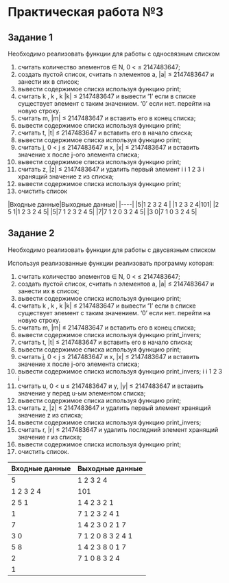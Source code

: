 # Практическая работа №3

## Задание 1

Необходимо	реализовать	функции	для	работы	с	односвязным списком

1.	считать	количество	элементов		∈	N,	0	<	≤	2147483647; 
2.	создать	пустой	список,	считать	n	элементов	a,	|a|	≤ 2147483647	и	занести	их	в	список; 
3.	вывести	содержимое	списка	используя	функцию	print; 
4.	считать	k ,	k ,	k	|k|	≤	2147483647	и	вывести	‘1’	если	в списке	существует	элемент	с	таким	значением.	‘0’	если	нет. перейти	на	новую	строку. 
5.	считать	m,	|m|	≤	2147483647	и	вставить	его	в	конец	списка; 
6.	вывести	содержимое	списка	используя	функцию	print; 
7.	считать	t,	|t|	≤	2147483647	и	вставить	его	в	начало	списка; 
8.	вывести	содержимое	списка	используя	функцию	print; 
9.	считать	j,	0	<	j	≤	2147483647	и	x,	|x|	≤	2147483647	и	вставить значение	x	после	j-ого	элемента	списка; 
10.	вывести	содержимое	списка	используя	функцию	print; 
11.	считать	z,	|z|	≤	2147483647	и	удалить	первый	элемент i i 1 2 3 i
хранящий	значение	z	из	списка; 
12.	вывести	содержимое	списка	используя	функцию	print; 
13.	очистить	список

|Входные данные|Выходные данные|
|----|
|5|1 2 3 2 4 |
|1 2 3 2 4|101|
|2 5 1|1 2 3 2 4 5|
|5|7 1 2 3 2 4 5|
|7|7 1 2 0 3 2 4 5|
|3 0|7 1 0 3 2 4 5|


## Задание 2

Необходимо	реализовать	функции	для	работы	с	двусвязным списком

Используя	реализованные	функции	реализовать	программу	которая:
1.	считать	количество	элементов		∈	N,	0	<	≤	2147483647; 
2.	создать	пустой	список,	считать	n	элементов	a,	|a|	≤ 2147483647	и	занести	их	в	список; 
3.	вывести	содержимое	списка	используя	функцию	print; 
4.	считать	k ,	k ,	k	|k|	≤	2147483647	и	вывести	‘1’	если	в списке	существует	элемент	с	таким	значением.	‘0’	если	нет. перейти	на	новую	строку. 
5.	считать	m,	|m|	≤	2147483647	и	вставить	его	в	конец	списка; 
6.	вывести	содержимое	списка	используя	функцию	print_invers; 
7.	считать	t,	|t|	≤	2147483647	и	вставить	его	в	начало	списка; 
8.	вывести	содержимое	списка	используя	функцию	print; 
9.	считать	j,	0	<	j	≤	2147483647	и	x,	|x|	≤	2147483647	и	вставить значение	x	после	j-ого	элемента	списка; 
10.	вывести	содержимое	списка	используя	функцию	print_invers; i i 1 2 3 i
11.	считать	u,	0	<	u	≤	2147483647	и	y,	|y|	≤	2147483647	и вставить	значение	y	перед	u-ым	элементом	списка; 
12.	вывести	содержимое	списка	используя	функцию	print; 
13.	считать	z,	|z|	≤	2147483647	и	удалить	первый	элемент хранящий	значение	z	из	списка; 
14.	вывести	содержимое	списка	используя	функцию	print_invers; 
15.	считать	r,	|r|	≤	2147483647	и	удалить	последний	элемент хранящий	значение	r	из	списка; 
16.	вывести	содержимое	списка	используя	функцию	print; 
17.	очистить	список.


|Входные данные |Выходные данные|
|------|------|
|5 |1 2 3 2 4|
|1 2 3 2 4 |101 |
|2 5 1 |1 4 2 3 2 1|
|1|7 1 2 3 2 4 1|
|7|1 4 2 3 0 2 1 7|
|3 0|7	1	2	0	8	3	2	4	1|
|5 8|1	4	2	3	8	0	1	7|
|2 |7	1	0	8	3	2	4|
|1||



